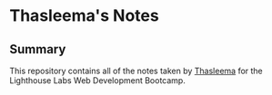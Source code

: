# Thasleema's Notes
## Summary 

This repository contains all of the notes taken by [Thasleema](https://github.com/thasleemafathima) for the Lighthouse Labs Web Development Bootcamp.